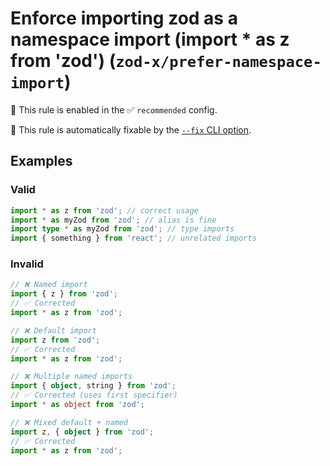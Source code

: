 # Enforce importing zod as a namespace import (import \* as z from 'zod') (`zod-x/prefer-namespace-import`)

💼 This rule is enabled in the ✅ `recommended` config.

🔧 This rule is automatically fixable by the [`--fix` CLI option](https://eslint.org/docs/latest/user-guide/command-line-interface#--fix).

<!-- end auto-generated rule header -->

## Examples

### Valid

```ts
import * as z from 'zod'; // correct usage
import * as myZod from 'zod'; // alias is fine
import type * as myZod from 'zod'; // type imports
import { something } from 'react'; // unrelated imports
```

### Invalid

```ts
// ❌ Named import
import { z } from 'zod';
// ✅ Corrected
import * as z from 'zod';

// ❌ Default import
import z from 'zod';
// ✅ Corrected
import * as z from 'zod';

// ❌ Multiple named imports
import { object, string } from 'zod';
// ✅ Corrected (uses first specifier)
import * as object from 'zod';

// ❌ Mixed default + named
import z, { object } from 'zod';
// ✅ Corrected
import * as z from 'zod';
```
